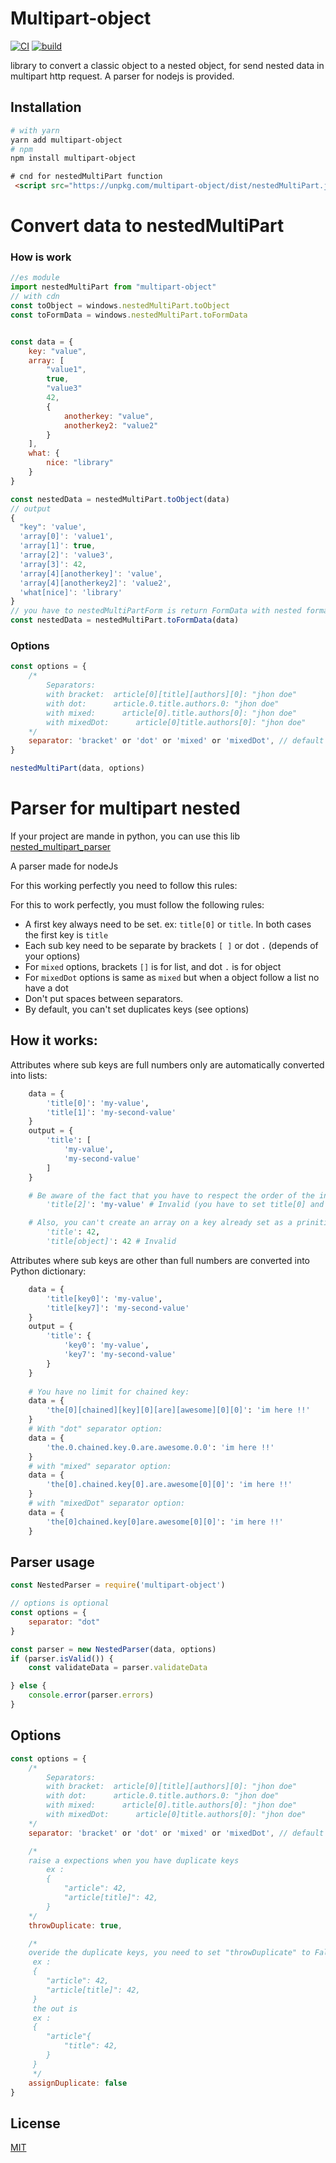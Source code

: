 # Multipart-object
[![CI](https://github.com/remigermain/multipart-object/actions/workflows/node.js.yml/badge.svg)](https://github.com/remigermain/multipart-object/actions/workflows/node.js.yml)
[![build](https://img.shields.io/npm/v/multipart-object)](https://www.npmjs.com/package/multipart-object)

library to convert a classic object to a nested object, for send nested data in multipart http request.
A parser for nodejs is provided.

## Installation

```bash
# with yarn
yarn add multipart-object
# npm
npm install multipart-object
```
```html
# cnd for nestedMultiPart function
 <script src="https://unpkg.com/multipart-object/dist/nestedMultiPart.js" defer></script>
```



# Convert data to nestedMultiPart

### How is work
```js
//es module
import nestedMultiPart from "multipart-object"
// with cdn
const toObject = windows.nestedMultiPart.toObject
const toFormData = windows.nestedMultiPart.toFormData


const data = {
    key: "value",
    array: [
        "value1",
        true,
        "value3"
        42,
        {
            anotherkey: "value",
            anotherkey2: "value2"
        }
    ],
    what: {
        nice: "library"
    }
}

const nestedData = nestedMultiPart.toObject(data)
// output
{
  "key": 'value',
  'array[0]': 'value1',
  'array[1]': true,
  'array[2]': 'value3',
  'array[3]': 42,
  'array[4][anotherkey]': 'value',
  'array[4][anotherkey2]': 'value2',
  'what[nice]': 'library'
}
// you have to nestedMultiPartForm is return FormData with nested formated
const nestedData = nestedMultiPart.toFormData(data)

```

### Options
```js
const options = {
	/*
		Separators:
		with bracket:  article[0][title][authors][0]: "jhon doe"
		with dot:      article.0.title.authors.0: "jhon doe"
		with mixed:      article[0].title.authors[0]: "jhon doe"
		with mixedDot:      article[0]title.authors[0]: "jhon doe"
	*/
	separator: 'bracket' or 'dot' or 'mixed' or 'mixedDot', // default is bracket
}

nestedMultiPart(data, options)
```

# Parser for multipart nested
If your project are mande in python, you can use this lib
[nested_multipart_parser](https://github.com/remigermain/nested-multipart-parser)

A parser made for nodeJs

For this working perfectly you need to follow this rules:


For this to work perfectly, you must follow the following rules:

- A first key always need to be set. ex: `title[0]` or `title`. In both cases the first key is `title`
- Each sub key need to be separate by brackets `[ ]` or dot `.` (depends of your options)
- For `mixed` options, brackets `[]` is for list, and dot `.` is for object
- For `mixedDot` options is same as `mixed` but when a object follow a list no have a dot
- Don't put spaces between separators.
- By default, you can't set duplicates keys (see options)
  
## How it works:

Attributes where sub keys are full numbers only are automatically converted into lists:

```python
	data = {
		'title[0]': 'my-value',
		'title[1]': 'my-second-value'
	}
	output = {
		'title': [
			'my-value',
			'my-second-value'
		]
	}

	# Be aware of the fact that you have to respect the order of the indices for arrays, thus 
    	'title[2]': 'my-value' # Invalid (you have to set title[0] and title[1] before)

    # Also, you can't create an array on a key already set as a prinitive value (int, boolean or string):
		'title': 42,
		'title[object]': 42 # Invalid
```



Attributes where sub keys are other than full numbers are converted into Python dictionary:

```python
	data = {
		'title[key0]': 'my-value',
		'title[key7]': 'my-second-value'
	}
	output = {
		'title': {
			'key0': 'my-value',
			'key7': 'my-second-value'
		}
	}
    
    # You have no limit for chained key:
	data = {
		'the[0][chained][key][0][are][awesome][0][0]': 'im here !!'
	}
	# With "dot" separator option:
	data = {
		'the.0.chained.key.0.are.awesome.0.0': 'im here !!'
	}
	# with "mixed" separator option:
	data = {
		'the[0].chained.key[0].are.awesome[0][0]': 'im here !!'
	}
	# with "mixedDot" separator option:
	data = {
		'the[0]chained.key[0]are.awesome[0][0]': 'im here !!'
	}
```



## Parser usage
```js
const NestedParser = require('multipart-object')

// options is optional
const options = {
    separator: "dot"
}

const parser = new NestedParser(data, options)
if (parser.isValid()) {
    const validateData = parser.validateData

} else {
    console.error(parser.errors)
}
```

## Options

```js
const options = {
	/*
		Separators:
		with bracket:  article[0][title][authors][0]: "jhon doe"
		with dot:      article.0.title.authors.0: "jhon doe"
		with mixed:      article[0].title.authors[0]: "jhon doe"
		with mixedDot:      article[0]title.authors[0]: "jhon doe"
	*/
	separator: 'bracket' or 'dot' or 'mixed' or 'mixedDot', // default is bracket

    /*
    raise a expections when you have duplicate keys
	    ex :
	    {
		    "article": 42,
	    	"article[title]": 42,
	    } 
    */
	throwDuplicate: true,

	/*
    overide the duplicate keys, you need to set "throwDuplicate" to False
	 ex :
	 {
		"article": 42,
		"article[title]": 42,
	 }
	 the out is
	 ex :
	 {
		"article"{
	 		"title": 42,
		}
	 }
     */
	assignDuplicate: false
}
```

## License

[MIT](https://github.com/remigermain/multipart-object/blob/main/LICENSE)
